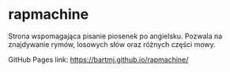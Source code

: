 # rapmachine
Strona wspomagająca pisanie piosenek po angielsku. Pozwala na znajdywanie rymów, losowych słów oraz różnych części mowy.

GitHub Pages link:
https://bartmj.github.io/rapmachine/
